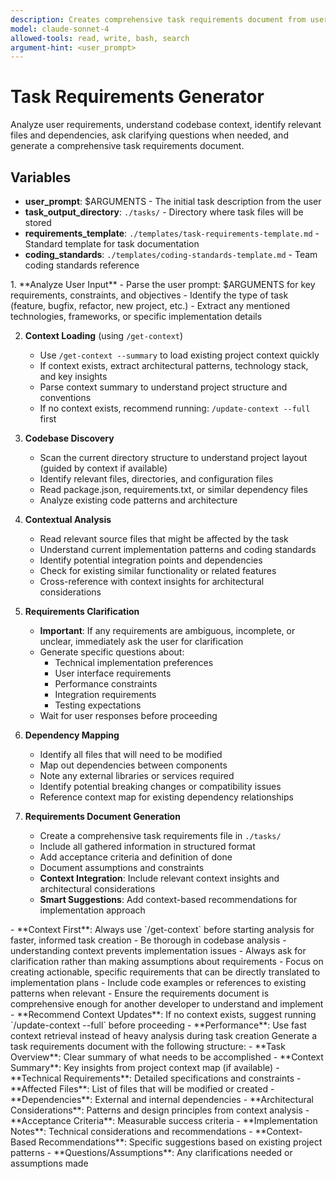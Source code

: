```yaml
---
description: Creates comprehensive task requirements document from user input
model: claude-sonnet-4
allowed-tools: read, write, bash, search
argument-hint: <user_prompt>
---
```


# Task Requirements Generator

<instruction>
Analyze user requirements, understand codebase context, identify relevant files and dependencies, ask clarifying questions when needed, and generate a comprehensive task requirements document.
</instruction>

## Variables
- **user_prompt**: $ARGUMENTS - The initial task description from the user
- **task_output_directory**: `./tasks/` - Directory where task files will be stored
- **requirements_template**: `./templates/task-requirements-template.md` - Standard template for task documentation
- **coding_standards**: `./templates/coding-standards-template.md` - Team coding standards reference

<workflow>
1. **Analyze User Input**
   <thinking>
   - Parse the user prompt: $ARGUMENTS for key requirements, constraints, and objectives
   - Identify the type of task (feature, bugfix, refactor, new project, etc.)
   - Extract any mentioned technologies, frameworks, or specific implementation details
   </thinking>

2. **Context Loading** (using `/get-context`)
   <thinking>
   - Use `/get-context --summary` to load existing project context quickly
   - If context exists, extract architectural patterns, technology stack, and key insights
   - Parse context summary to understand project structure and conventions
   - If no context exists, recommend running: `/update-context --full` first
   </thinking>

3. **Codebase Discovery**
   - Scan the current directory structure to understand project layout (guided by context if available)
   - Identify relevant files, directories, and configuration files
   - Read package.json, requirements.txt, or similar dependency files
   - Analyze existing code patterns and architecture

4. **Contextual Analysis**
   - Read relevant source files that might be affected by the task
   - Understand current implementation patterns and coding standards
   - Identify potential integration points and dependencies
   - Check for existing similar functionality or related features
   - Cross-reference with context insights for architectural considerations

5. **Requirements Clarification**
   - **Important**: If any requirements are ambiguous, incomplete, or unclear, immediately ask the user for clarification
   - Generate specific questions about:
     - Technical implementation preferences
     - User interface requirements
     - Performance constraints
     - Integration requirements
     - Testing expectations
   - Wait for user responses before proceeding

6. **Dependency Mapping**
   - Identify all files that will need to be modified
   - Map out dependencies between components
   - Note any external libraries or services required
   - Identify potential breaking changes or compatibility issues
   - Reference context map for existing dependency relationships

7. **Requirements Document Generation**
   <thinking>
   - Create a comprehensive task requirements file in `./tasks/`
   - Include all gathered information in structured format
   - Add acceptance criteria and definition of done
   - Document assumptions and constraints
   - **Context Integration**: Include relevant context insights and architectural considerations
   - **Smart Suggestions**: Add context-based recommendations for implementation approach
   </thinking>
</workflow>

<instructions>
- **Context First**: Always use `/get-context` before starting analysis for faster, informed task creation
- Be thorough in codebase analysis - understanding context prevents implementation issues
- Always ask for clarification rather than making assumptions about requirements
- Focus on creating actionable, specific requirements that can be directly translated to implementation plans
- Include code examples or references to existing patterns when relevant
- Ensure the requirements document is comprehensive enough for another developer to understand and implement
- **Recommend Context Updates**: If no context exists, suggest running `/update-context --full` before proceeding
- **Performance**: Use fast context retrieval instead of heavy analysis during task creation
</instructions>

<output>
Generate a task requirements document with the following structure:
- **Task Overview**: Clear summary of what needs to be accomplished
- **Context Summary**: Key insights from project context map (if available)
- **Technical Requirements**: Detailed specifications and constraints
- **Affected Files**: List of files that will be modified or created
- **Dependencies**: External and internal dependencies
- **Architectural Considerations**: Patterns and design principles from context analysis
- **Acceptance Criteria**: Measurable success criteria
- **Implementation Notes**: Technical considerations and recommendations
- **Context-Based Recommendations**: Specific suggestions based on existing project patterns
- **Questions/Assumptions**: Any clarifications needed or assumptions made
</output>
